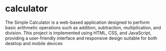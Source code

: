 # calculator
The Simple Calculator is a web-based application designed to perform basic arithmetic operations such as addition, subtraction, multiplication, and division. 
This project is implemented using HTML, CSS, and JavaScript, providing a user-friendly interface and responsive design suitable for both desktop and mobile devices

